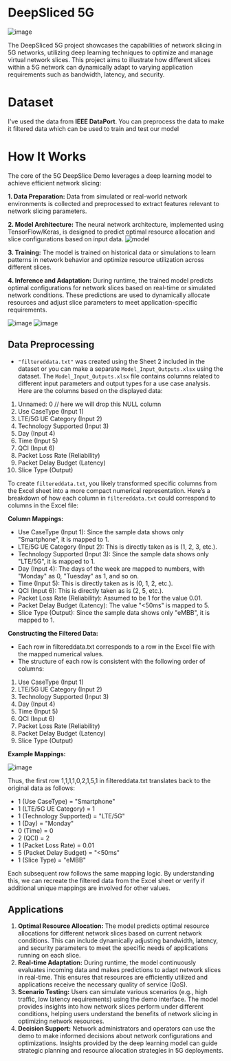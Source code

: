 # DeepSliced 5G
![image](https://github.com/user-attachments/assets/917feb90-8f9a-45c6-8671-27461edeb531)

The DeepSliced 5G project showcases the capabilities of network slicing in 5G networks, utilizing deep learning techniques to optimize and manage virtual network slices. This project aims to illustrate how different slices within a 5G network can dynamically adapt to varying application requirements such as bandwidth, latency, and security.

# Dataset
I've used the data from **IEEE DataPort**.
You can preprocess the data to make it filtered data which can be used to train and test our model

# How It Works
The core of the 5G DeepSlice Demo leverages a deep learning model to achieve efficient network slicing:

**1. Data Preparation:**
Data from simulated or real-world network environments is collected and preprocessed to extract features relevant to network slicing parameters.

**2. Model Architecture:**
The neural network architecture, implemented using TensorFlow/Keras, is designed to predict optimal resource allocation and slice configurations based on input data.
![model](https://github.com/user-attachments/assets/21165406-05fc-437f-a8d0-6c68695f2745)

**3. Training:**
The model is trained on historical data or simulations to learn patterns in network behavior and optimize resource utilization across different slices.

**4. Inference and Adaptation:**
During runtime, the trained model predicts optimal configurations for network slices based on real-time or simulated network conditions.
These predictions are used to dynamically allocate resources and adjust slice parameters to meet application-specific requirements.

![image](https://github.com/user-attachments/assets/caef5415-d2be-4cbd-b94c-87b75370f537) ![image](https://github.com/user-attachments/assets/5858fcab-bfba-41ab-82ba-ab0fb75d07aa)


## Data Preprocessing

- ```"filtereddata.txt"``` was created using the Sheet 2 included in the dataset or you can make a separate ```Model_Input_Outputs.xlsx``` using the dataset.
The ```Model_Input_Outputs.xlsx``` file contains columns related to different input parameters and output types for a use case analysis.
Here are the columns based on the displayed data:

1. Unnamed: 0    // here we will drop this NULL column
2. Use CaseType (Input 1)
3. LTE/5G UE Category (Input 2)
4. Technology Supported (Input 3)
5. Day (Input 4)
6. Time (Input 5)
7. QCI (Input 6)
8. Packet Loss Rate (Reliability)
9. Packet Delay Budget (Latency)
10. Slice Type (Output)

To create ```filtereddata.txt```, you likely transformed specific columns from the Excel sheet into a more compact numerical representation. 
Here’s a breakdown of how each column in ```filtereddata.txt``` could correspond to columns in the Excel file:

**Column Mappings:**

- Use CaseType (Input 1): Since the sample data shows only "Smartphone", it is mapped to 1.
- LTE/5G UE Category (Input 2): This is directly taken as is (1, 2, 3, etc.).
- Technology Supported (Input 3): Since the sample data shows only "LTE/5G", it is mapped to 1.
- Day (Input 4): The days of the week are mapped to numbers, with "Monday" as 0, "Tuesday" as 1, and so on.
- Time (Input 5): This is directly taken as is (0, 1, 2, etc.).
- QCI (Input 6): This is directly taken as is (2, 5, etc.).
- Packet Loss Rate (Reliability): Assumed to be 1 for the value 0.01.
- Packet Delay Budget (Latency): The value "<50ms" is mapped to 5.
- Slice Type (Output): Since the sample data shows only "eMBB", it is mapped to 1.

**Constructing the Filtered Data:**

- Each row in filtereddata.txt corresponds to a row in the Excel file with the mapped numerical values.
- The structure of each row is consistent with the following order of columns:

1. Use CaseType (Input 1)
2. LTE/5G UE Category (Input 2)
3. Technology Supported (Input 3)
4. Day (Input 4)
5. Time (Input 5)
6. QCI (Input 6)
7. Packet Loss Rate (Reliability)
8. Packet Delay Budget (Latency)
9. Slice Type (Output)

**Example Mappings:**

![image](https://github.com/user-attachments/assets/3096158f-5159-482b-b8fc-f7f1887eb744)

Thus, the first row 1,1,1,1,0,2,1,5,1 in filtereddata.txt translates back to the original data as follows:

- 1 (Use CaseType) = "Smartphone"
- 1 (LTE/5G UE Category) = 1
- 1 (Technology Supported) = "LTE/5G"
- 1 (Day) = "Monday"
- 0 (Time) = 0
- 2 (QCI) = 2
- 1 (Packet Loss Rate) = 0.01
- 5 (Packet Delay Budget) = "<50ms"
- 1 (Slice Type) = "eMBB"
  
Each subsequent row follows the same mapping logic. By understanding this, we can recreate the filtered data from the Excel sheet or verify if additional unique mappings are involved for other values.

## Applications
1. **Optimal Resource Allocation:** The model predicts optimal resource allocations for different network slices based on current network conditions. This can include dynamically adjusting bandwidth, latency, and security parameters to meet the specific needs of applications running on each slice.
2. **Real-time Adaptation:** During runtime, the model continuously evaluates incoming data and makes predictions to adapt network slices in real-time. This ensures that resources are efficiently utilized and applications receive the necessary quality of service (QoS).
3. **Scenario Testing:** Users can simulate various scenarios (e.g., high traffic, low latency requirements) using the demo interface. The model provides insights into how network slices perform under different conditions, helping users understand the benefits of network slicing in optimizing network resources.
4. **Decision Support:** Network administrators and operators can use the demo to make informed decisions about network configurations and optimizations. Insights provided by the deep learning model can guide strategic planning and resource allocation strategies in 5G deployments.

